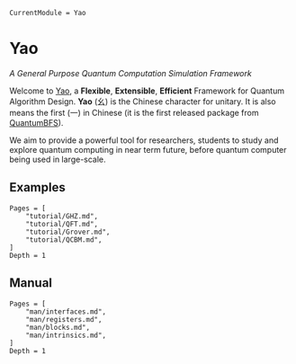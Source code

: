 ```@meta
CurrentModule = Yao
```

# Yao

*A General Purpose Quantum Computation Simulation Framework*

Welcome to [Yao](https://github.com/QuantumBFS/Yao.jl), a **Flexible**, **Extensible**, **Efficient** Framework for
Quantum Algorithm Design. **Yao** (幺) is the Chinese character for unitary. It is also means the first (一) in Chinese
(it is the first released package from [QuantumBFS](https://github.com/QuantumBFS)).

We aim to provide a powerful tool for researchers, students to study and explore quantum computing in near term
future, before quantum computer being used in large-scale.

<!-- ## Tutorial
```@contents
Pages = [
    "tutorial/RegisterBasics.md",
    "tutorial/BlockBasics.md",
    "tutorial/Diff.md",
    "tutorial/BinaryBasics.md",
]
Depth = 1
``` -->

## Examples

```@contents
Pages = [
    "tutorial/GHZ.md",
    "tutorial/QFT.md",
    "tutorial/Grover.md",
    "tutorial/QCBM.md",
]
Depth = 1
```

## Manual

```@contents
Pages = [
    "man/interfaces.md",
    "man/registers.md",
    "man/blocks.md",
    "man/intrinsics.md",
]
Depth = 1
```

